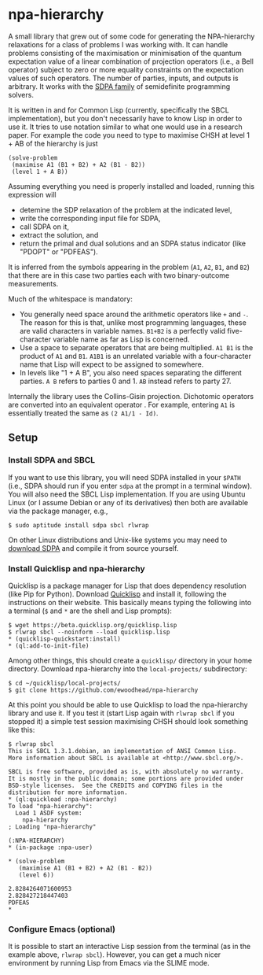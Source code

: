 # npa-hierarchy

A small library that grew out of some code for generating the NPA-hierarchy relaxations for a class of problems I was working with. It can handle problems consisting of the maximisation or minimisation of the quantum expectation value of a linear combination of projection operators (i.e., a Bell operator) subject to zero or more equality constraints on the expectation values of such operators. The number of parties, inputs, and outputs is arbitrary. It works with the [SDPA family](http://sdpa.sourceforge.net/) of semidefinite programming solvers.

It is written in and for Common Lisp (currently, specifically the SBCL implementation), but you don't necessarily have to know Lisp in order to use it. It tries to use notation similar to what one would use in a research paper. For example the code you need to type to maximise CHSH at level 1 + AB of the hierarchy is just
```
(solve-problem
 (maximise A1 (B1 + B2) + A2 (B1 - B2))
 (level 1 + A B))
```
Assuming everything you need is properly installed and loaded, running this expression will
- detemine the SDP relaxation of the problem at the indicated level,
- write the corresponding input file for SDPA,
- call SDPA on it,
- extract the solution, and
- return the primal and dual solutions and an SDPA status indicator (like "PDOPT" or "PDFEAS").

It is inferred from the symbols appearing in the problem (`A1`, `A2`, `B1`, and `B2`) that there are in this case two parties each with two binary-outcome measurements.

Much of the whitespace is mandatory:
  - You generally need space around the arithmetic operators like `+` and `-`. The reason for this is that, unlike most programming languages, these are valid characters in variable names. `B1+B2` is a perfectly valid five-character variable name as far as Lisp is concerned.
  - Use a space to separate operators that are being multiplied. `A1 B1` is the product of `A1` and `B1`. `A1B1` is an unrelated variable with a four-character name that Lisp will expect to be assigned to somewhere.
  - In levels like "1 + A B", you also need spaces separating the different parties. `A B` refers to parties 0 and 1. `AB` instead refers to party 27.

Internally the library uses the Collins-Gisin projection. Dichotomic operators are converted into an equivalent operator . For example, entering `A1` is essentially treated the same as `(2 A1/1 - Id)`.

## Setup

### Install SDPA and SBCL

If you want to use this library, you will need SDPA installed in your `$PATH` (i.e., SDPA should run if you enter `sdpa` at the prompt in a terminal window). You will also need the SBCL Lisp implementation. If you are using Ubuntu Linux (or I assume Debian or any of its derivatives) then both are available via the package manager, e.g.,
```
$ sudo aptitude install sdpa sbcl rlwrap
```
On other Linux distributions and Unix-like systems you may need to [download SDPA](http://sdpa.sourceforge.net/download.html) and compile it from source yourself.

### Install Quicklisp and npa-hierarchy

Quicklisp is a package manager for Lisp that does dependency resolution (like Pip for Python). Download [Quicklisp](https://www.quicklisp.org/) and install it, following the instructions on their website. This basically means typing the following into a terminal (`$` and `*` are the shell and Lisp prompts):
```
$ wget https://beta.quicklisp.org/quicklisp.lisp
$ rlwrap sbcl --noinform --load quicklisp.lisp
* (quicklisp-quickstart:install)
* (ql:add-to-init-file)
```
Among other things, this should create a `quicklisp/` directory in your home directory. Download npa-hierarchy into the `local-projects/` subdirectory:
```
$ cd ~/quicklisp/local-projects/
$ git clone https://github.com/ewoodhead/npa-hierarchy
```
At this point you should be able to use Quicklisp to load the npa-hierarchy library and use it. If you test it (start Lisp again with `rlwrap sbcl` if you stopped it) a simple test session maximising CHSH should look something like this:
```
$ rlwrap sbcl
This is SBCL 1.3.1.debian, an implementation of ANSI Common Lisp.
More information about SBCL is available at <http://www.sbcl.org/>.

SBCL is free software, provided as is, with absolutely no warranty.
It is mostly in the public domain; some portions are provided under
BSD-style licenses.  See the CREDITS and COPYING files in the
distribution for more information.
* (ql:quickload :npa-hierarchy)
To load "npa-hierarchy":
  Load 1 ASDF system:
    npa-hierarchy
; Loading "npa-hierarchy"

(:NPA-HIERARCHY)
* (in-package :npa-user)

* (solve-problem
   (maximise A1 (B1 + B2) + A2 (B1 - B2))
   (level 6))

2.8284264071600953
2.828427218447403
PDFEAS
*
```

### Configure Emacs (optional)

It is possible to start an interactive Lisp session from the terminal (as in the example above, `rlwrap sbcl`). However, you can get a much nicer environment by running Lisp from Emacs via the SLIME mode.
